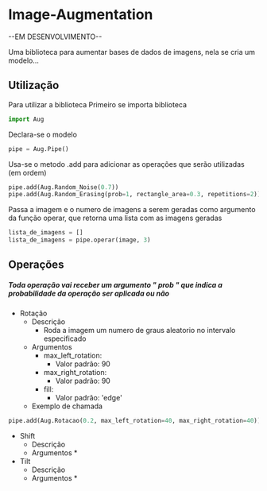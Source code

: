 # Image-Augmentation
--EM DESENVOLVIMENTO--

Uma biblioteca para aumentar bases de dados de imagens, nela se cria um modelo...
## Utilização
Para utilizar a biblioteca
Primeiro se importa biblioteca
```python
import Aug
```
Declara-se o modelo
```python
pipe = Aug.Pipe()
```
Usa-se o metodo .add para adicionar as operações que serão utilizadas (em ordem)
```python
pipe.add(Aug.Random_Noise(0.7))
pipe.add(Aug.Random_Erasing(prob=1, rectangle_area=0.3, repetitions=2))
```
Passa a imagem e o numero de imagens a serem geradas como argumento da função operar, que retorna uma lista com as imagens geradas
```python
lista_de_imagens = []
lista_de_imagens = pipe.operar(image, 3)
```





## Operações
##### Toda operação vai receber um argumento " prob " que indica a probabilidade da operação ser aplicada ou não 
* Rotação
	* Descrição
		*  Roda a imagem um numero de graus aleatorio no intervalo especificado
	* Argumentos
		*  max_left_rotation:
			* Valor padrão: 90
		* max_right_rotation:
			* Valor padrão: 90
		* fill:
			* Valor padrão: 'edge'
	* Exemplo de chamada
```python
pipe.add(Aug.Rotacao(0.2, max_left_rotation=40, max_right_rotation=40))
```
			
* Shift
	* Descrição
	* Argumentos
		* 
* Tilt
	* Descrição
	* Argumentos
		* 
